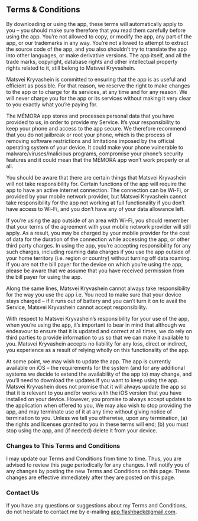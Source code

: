 ## Terms & Conditions


By downloading or using the app, these terms will automatically apply to you – you should make sure therefore that you read them carefully before using the app. You’re not allowed to copy, or modify the app, any part of the app, or our trademarks in any way. You’re not allowed to attempt to extract the source code of the app, and you also shouldn’t try to translate the app into other languages, or make derivative versions. The app itself, and all the trade marks, copyright, database rights and other intellectual property rights related to it, still belong to Matsvei Kryvashein.

Matsvei Kryvashein is committed to ensuring that the app is as useful and efficient as possible. For that reason, we reserve the right to make changes to the app or to charge for its services, at any time and for any reason. We will never charge you for the app or its services without making it very clear to you exactly what you’re paying for.

The MÉMORA app stores and processes personal data that you have provided to us, in order to provide my Service. It’s your responsibility to keep your phone and access to the app secure. We therefore recommend that you do not jailbreak or root your phone, which is the process of removing software restrictions and limitations imposed by the official operating system of your device. It could make your phone vulnerable to malware/viruses/malicious programs, compromise your phone’s security features and it could mean that the MÉMORA app won’t work properly or at all.

You should be aware that there are certain things that Matsvei Kryvashein will not take responsibility for. Certain functions of the app will require the app to have an active internet connection. The connection can be Wi-Fi, or provided by your mobile network provider, but Matsvei Kryvashein cannot take responsibility for the app not working at full functionality if you don’t have access to Wi-Fi, and you don’t have any of your data allowance left.

 
If you’re using the app outside of an area with Wi-Fi, you should remember that your terms of the agreement with your mobile network provider will still apply. As a result, you may be charged by your mobile provider for the cost of data for the duration of the connection while accessing the app, or other third party charges. In using the app, you’re accepting responsibility for any such charges, including roaming data charges if you use the app outside of your home territory (i.e. region or country) without turning off data roaming. If you are not the bill payer for the device on which you’re using the app, please be aware that we assume that you have received permission from the bill payer for using the app.

Along the same lines, Matsvei Kryvashein cannot always take responsibility for the way you use the app i.e. You need to make sure that your device stays charged – if it runs out of battery and you can’t turn it on to avail the Service, Matsvei Kryvashein cannot accept responsibility.

With respect to Matsvei Kryvashein’s responsibility for your use of the app, when you’re using the app, it’s important to bear in mind that although we endeavour to ensure that it is updated and correct at all times, we do rely on third parties to provide information to us so that we can make it available to you. Matsvei Kryvashein accepts no liability for any loss, direct or indirect, you experience as a result of relying wholly on this functionality of the app.

At some point, we may wish to update the app. The app is currently available on iOS – the requirements for the system (and for any additional systems we decide to extend the availability of the app to) may change, and you’ll need to download the updates if you want to keep using the app. Matsvei Kryvashein does not promise that it will always update the app so that it is relevant to you and/or works with the iOS version that you have installed on your device. However, you promise to always accept updates to the application when offered to you, We may also wish to stop providing the app, and may terminate use of it at any time without giving notice of termination to you. Unless we tell you otherwise, upon any termination, (a) the rights and licenses granted to you in these terms will end; (b) you must stop using the app, and (if needed) delete it from your device.
 
### Changes to This Terms and Conditions
I may update our Terms and Conditions from time to time. Thus, you are advised to review this page periodically for any changes. I will notify you of any changes by posting the new Terms and Conditions on this page. These changes are effective immediately after they are posted on this page.
 
### Contact Us

If you have any questions or suggestions about my Terms and Conditions, do not hesitate to contact me by e-mailing app.flashback@gmail.com.
